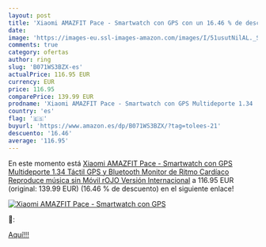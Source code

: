 ```yaml
---
layout: post
title: 'Xiaomi AMAZFIT Pace - Smartwatch con GPS con un 16.46 % de descuento'
date: 
image: 'https://images-eu.ssl-images-amazon.com/images/I/51usutNilAL._SL200_.jpg'
comments: true
category: ofertas
author: ring
slug: 'B071WS3BZX-es'
actualPrice: 116.95 EUR
currency: EUR
price: 116.95
comparePrice: 139.99 EUR
prodname: 'Xiaomi AMAZFIT Pace - Smartwatch con GPS Multideporte 1.34   Táctil  GPS y Bluetooth  Monitor de Ritmo Cardíaco  Reproduce música sin Móvil  rOJO  Versión Internacional'
country: 'es'
flag: '🇪🇸'
buyurl: 'https://www.amazon.es/dp/B071WS3BZX/?tag=tolees-21'
descuento: '16.46'
average: '116.95'
---
```


En este momento está [Xiaomi AMAZFIT Pace - Smartwatch con GPS Multideporte 1.34   Táctil  GPS y Bluetooth  Monitor de Ritmo Cardíaco  Reproduce música sin Móvil  rOJO  Versión Internacional](https://www.amazon.es/dp/B071WS3BZX/?tag=tolees-21) a 116.95 EUR (original: 139.99 EUR) (16.46 %  de descuento) en el siguiente enlace!

[![Xiaomi AMAZFIT Pace - Smartwatch con GPS](https://images-eu.ssl-images-amazon.com/images/I/51usutNilAL._SL200_.jpg)](https://www.amazon.es/dp/B071WS3BZX/?tag=tolees-21)

🔎:


[Aquí!!!](https://www.amazon.es/dp/B071WS3BZX/?tag=tolees-21)

